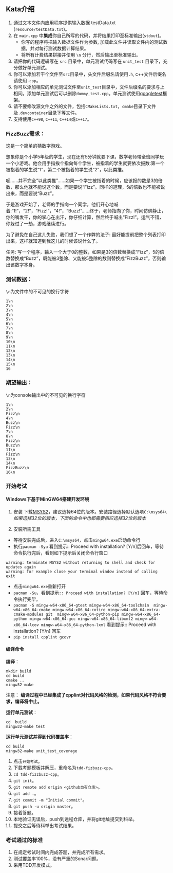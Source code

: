 ## Kata介绍
1. 通过文本文件向应用程序提供输入数据 testData.txt (`resource/testData.txt`)。
2. 在 `main.cpp` 中**集成**你自己所写的代码，并将结果打印至标准输出(`stdout`)。
    * 你写的程序将把输入数据文件作为参数, 加载此文件并读取文件内的测试数据，并对每行测试数据计算结果。
    * 将所有计费结果拼接并使用 `\n` 分行，然后输出至标准输出。
3. 请把你的代码逻辑写在 `src` 目录中，单元测试代码写在 `unit_test` 目录下，充分做好单元测试。
4. 你可以添加若干个文件至`src`目录中，头文件后缀名请使用`.h`, c++文件后缀名请使用`.cpp`。
5. 你可以添加相应的单元测试文件至`unit_test`目录中，文件后缀名的要求与上相同。添加单元测试后可以删除`dummy_test.cpp`。单元测试使用[googletest](https://github.com/google/googletest)框架。
6. 请不要修改源文件之外的文件，包括`CMakeLists.txt`，`cmake`目录下文件及`.devcontainer`目录下等文件。
7. 支持使用`C++98`, `C++11`, `C++14`或`C++17`。

### FizzBuzz需求：

这是一个简单的猜数字游戏。

想象你是个小学5年级的学生，现在还有5分钟就要下课，数学老师带全班同学玩一个小游戏。他会用手指挨个指向每个学生，被指着的学生就要依次报数:第一个被指着的学生说“1”，第二个被指着的学生说“2”，以此类推。

呃......并不完全“以此类推”......如果一个学生被指着的时候，应该报的数是3的倍数，那么他就不能说这个数，而是要说“Fizz”。同样的道理，5的倍数也不能被说出来，而是要说“Buzz”。

于是游戏开始了，老师的手指向一个同学，他们开心地喊 着:“1!”，“2!”，“Fizz!”，“4!”，“Buzz!”......终于，老师指向了你，时间仿佛静止，你的嘴发干，你的掌心在出汗，你仔细计算，然后终于喊出“Fizz!”。运气不错，你躲过了一劫，游戏继续进行。

为了避免在自己这儿失败，我们想了一个作弊的法子: 最好能提前把整个列表打印出来，这样就知道到我这儿的时候该说什么了。

任务: 写一个程序，输入一个大于0的整数，如果是3的倍数替换成“Fizz”，5的倍数替换成“Buzz”，既能被3整除、又能被5整除的数则替换成“FizzBuzz”，否则输出该数字本身。

### 测试数据：

`\n`为文件中的不可见的换行字符

```text
1\n
2\n
3\n
4\n
5\n
6\n
7\n
8\n
9\n
10\n
11\n
12\n
13\n
14\n
15\n
16
```
### 期望输出：

`\n`为console输出中的不可见的换行字符

```text
1\n
2\n
Fizz\n
4\n
Buzz\n
Fizz\n
7\n
8\n
Fizz\n
Buzz\n
11\n
Fizz\n
13\n
14\n
FizzBuzz\n
16\n
```
### 开始考试

#### Windows下基于MinGW64搭建开发环境

1. 安装
下载[MSYS2](https://www.msys2.org/)，建议选择64位的版本。安装路径选择默认选项`C:\msys64\`  
*如果选择32位的版本，下面的命令中也都需要相应选择32位的版本*

2. 安装所需工具
- 等待安装完成后，进入`C:\msys64`，点击`mingw64.exe`启动命令行
- 执行`pacman -Syu`
看到提示:: Proceed with installation? [Y/n]后回车，等待命令执行完后，看到如下提示后关闭命令行窗口
```
warning: terminate MSYS2 without returning to shell and check for updates again
warning: for example close your terminal window instead of calling exit
```
- 点击`mingw64.exe`重新打开
- `pacman -Su`，看到提示`:: Proceed with installation? [Y/n]` 回车，等待命令执行完毕。
- `pacman -S mingw-w64-x86_64-gtest mingw-w64-x86_64-toolchain  mingw-w64-x86_64-cmake mingw-w64-x86_64-cotire mingw-w64-x86_64-extra-cmake-modules git  mingw-w64-x86_64-python-pip mingw-w64-x86_64-python mingw-w64-x86_64-gcc mingw-w64-x86_64-libxml2 mingw-w64-x86_64-lcov mingw-w64-x86_64-python-lxml`
看到提示:: Proceed with installation? [Y/n] 回车
- `pip install cpplint gcovr`

#### 编译命令
**编译**： 
```
mkdir build
cd build
cmake ..
mingw32-make
```
注意： **编译过程中已经集成了cpplint对代码风格的检测，如果代码风格不符合要求，编译将中止。**

**运行单元测试**：
```
cd  build
mingw32-make test
```

**运行单元测试并得到代码覆盖率**：
```
cd build
mingw32-make unit_test_coverage
```

1. 点击`开始考试`。
2. 下载考题模板并解压，重命名为`tdd-fizbuzz-cpp`。
3. `cd tdd-fizzbuzz-cpp`。
4. `git init`。
5. `git remote add origin <github自有仓库>`。
6. `git add .`。
7. `git commit -m "Initial commit"`。
8. `git push -u origin master`。
9. 接着答题。
10. 本地验证无误后，push到远程仓库，并将git地址提交到科举。
11. 提交之后等待科举出考试结果。

### 考试通过的标准

1. 在规定考试时间内完成答题，并完成所有需求。
2. 测试覆盖率100%，没有严重的Sonar问题。
3. 采用TDD开发模式。

